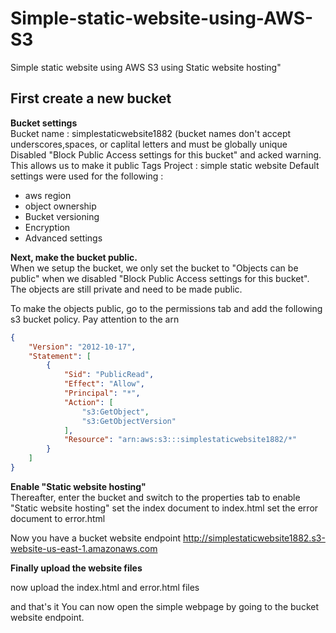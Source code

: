 # Simple-static-website-using-AWS-S3
Simple static website using AWS S3 using Static website hosting"


## First create a new bucket
**Bucket settings**  
Bucket name : simplestaticwebsite1882 (bucket names don't accept underscores,spaces, or caplital letters and must be globally unique
Disabled "Block Public Access settings for this bucket" and acked warning. This allows us to make it public
Tags
Project : simple static website
Default settings were used for the following :
- aws region
- object ownership
- Bucket versioning
- Encryption
- Advanced settings

**Next, make the bucket public.**  
When we setup the bucket, we only set the bucket to "Objects can be public" when we disabled "Block Public Access settings for this bucket". The objects are still private and need to be made public.

To make the objects public, go to the permissions tab and add the following s3 bucket policy. Pay attention to the arn

```json
{
    "Version": "2012-10-17",
    "Statement": [
        {
            "Sid": "PublicRead",
            "Effect": "Allow",
            "Principal": "*",
            "Action": [
                "s3:GetObject",
                "s3:GetObjectVersion"
            ],
            "Resource": "arn:aws:s3:::simplestaticwebsite1882/*"
        }
    ]
}
```

**Enable "Static website hosting"**  
Thereafter, enter the bucket and switch to the properties tab to enable "Static website hosting"
set the index document to index.html
set the error document to error.html

Now you have a bucket website endpoint
http://simplestaticwebsite1882.s3-website-us-east-1.amazonaws.com


**Finally upload the website files**  

now upload the index.html and error.html files


and that's it
You can now open the simple webpage by going to the bucket website endpoint.


